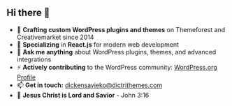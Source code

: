 ## Hi there 👋

- 🔭 **Crafting custom WordPress plugins and themes** on Themeforest and Creativemarket since 2014 
- 🌱 **Specializing** in **React.js** for modern web development 
- 💬 **Ask me anything** about WordPress plugins, themes, and advanced integrations 
- ⚡ **Actively contributing** to the WordPress community: <a href="https://profiles.wordpress.org/dickensayiekos/" target="_blank">WordPress.org Profile</a>
- 📫 **Get in touch:** <a href="mailto:dickensayieko@dictrithemes.com" target="_blank">dickensayieko@dictrithemes.com</a>
- 🙏 **Jesus Christ is Lord and Savior** - John 3:16

<!-- - 💻 Currently developing innovative WordPress themes at <a href="https://dictrithemes.com" target="_blank">Dictri Themes</a>  -->

